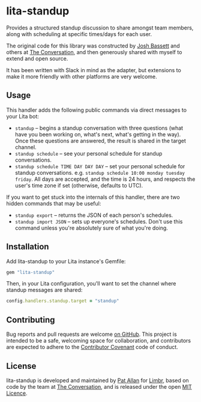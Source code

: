# lita-standup

Provides a structured standup discussion to share amongst team members, along with scheduling at specific times/days for each user.

The original code for this library was constructed by [Josh Bassett](https://twitter.com/nullobject) and others at [The Conversation](https://theconversation.com/au), and then generously shared with myself to extend and open source.

It has been written with Slack in mind as the adapter, but extensions to make it more friendly with other platforms are very welcome.

## Usage

This handler adds the following public commands via direct messages to your Lita bot:

* `standup` – begins a standup conversation with three questions (what have you been working on, what's next, what's getting in the way). Once these questions are answered, the result is shared in the target channel.
* `standup schedule` – see your personal schedule for standup conversations.
* `standup schedule TIME DAY DAY DAY` – set your personal schedule for standup conversations. e.g. `standup schedule 10:00 monday tuesday friday`. All days are accepted, and the time is 24 hours, and respects the user's time zone if set (otherwise, defaults to UTC).

If you want to get stuck into the internals of this handler, there are two hidden commands that may be useful:

* `standup export` – returns the JSON of each person's schedules.
* `standup import JSON` – sets up everyone's schedules. Don't use this command unless you're absolutely sure of what you're doing.

## Installation

Add lita-standup to your Lita instance's Gemfile:

```ruby
gem "lita-standup"
```

Then, in your Lita configuration, you'll want to set the channel where standup messages are shared:

```ruby
config.handlers.standup.target = "standup"
```

## Contributing

Bug reports and pull requests are welcome [on GitHub](https://github.com/limbr/lita-standup). This project is intended to be a safe, welcoming space for collaboration, and contributors are expected to adhere to the [Contributor Covenant](http://contributor-covenant.org) code of conduct.

## License

lita-standup is developed and maintained by [Pat Allan](https://freelancing-gods.com) for [Limbr](https://limbr.org), based on code by the team at [The Conversation](https://theconversation.com/au), and is released under the open [MIT Licence](https://opensource.org/licenses/MIT).
